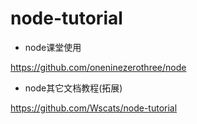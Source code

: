 # node-tutorial

- node课堂使用

https://github.com/oneninezerothree/node

- node其它文档教程(拓展)

https://github.com/Wscats/node-tutorial